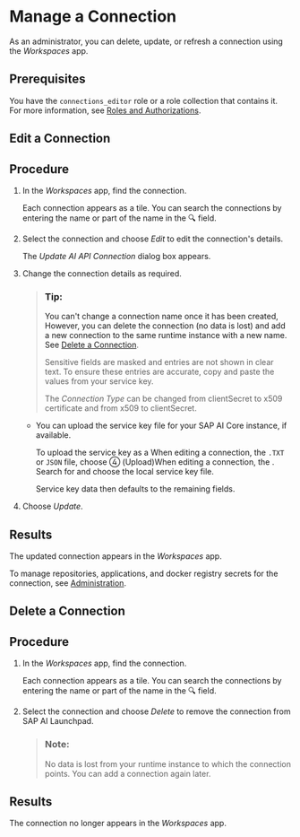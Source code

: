 <!-- loio555c83b997db49ae9f3c302b60bf4062 -->

<link rel="stylesheet" type="text/css" href="css/sap-icons.css"/>

# Manage a Connection

As an administrator, you can delete, update, or refresh a connection using the *Workspaces* app.



<a name="loio555c83b997db49ae9f3c302b60bf4062__prereq_jxh_cq2_rpb"/>

## Prerequisites

You have the `connections_editor` role or a role collection that contains it. For more information, see [Roles and Authorizations](roles-and-authorizations-4ef8499.md).

<a name="loio79c1de643cd5478194cae46505e84026"/>

<!-- loio79c1de643cd5478194cae46505e84026 -->

## Edit a Connection



<a name="loio79c1de643cd5478194cae46505e84026__steps_rcz_gp4_rrb"/>

## Procedure

1.  In the *Workspaces* app, find the connection.

    Each connection appears as a tile. You can search the connections by entering the name or part of the name in the :mag: field.

2.  Select the connection and choose *Edit* to edit the connection's details.

    The *Update AI API Connection* dialog box appears.

3.  Change the connection details as required.

    > ### Tip:  
    > You can't change a connection name once it has been created, However, you can delete the connection \(no data is lost\) and add a new connection to the same runtime instance with a new name. See [Delete a Connection](manage-a-connection-555c83b.md#loiofc28f574020a466e8b03b8805055eb79).
    > 
    > Sensitive fields are masked and entries are not shown in clear text. To ensure these entries are accurate, copy and paste the values from your service key.
    > 
    > The *Connection Type* can be changed from clientSecret to x509 certificate and from x509 to clientSecret.

    -   You can upload the service key file for your SAP AI Core instance, if available.

        To upload the service key as a When editing a connection, the `.TXT` or `JSON` file, choose <span class="SAP-icons-V5"></span> \(Upload\)When editing a connection, the . Search for and choose the local service key file.

        Service key data then defaults to the remaining fields.


4.  Choose *Update*.




<a name="loio79c1de643cd5478194cae46505e84026__result_hyt_gwm_5nb"/>

## Results

The updated connection appears in the *Workspaces* app.

To manage repositories, applications, and docker registry secrets for the connection, see [Administration](administration-cb4dd1e.md).

<a name="loiofc28f574020a466e8b03b8805055eb79"/>

<!-- loiofc28f574020a466e8b03b8805055eb79 -->

## Delete a Connection



<a name="loiofc28f574020a466e8b03b8805055eb79__steps_ty2_5p4_rrb"/>

## Procedure

1.  In the *Workspaces* app, find the connection.

    Each connection appears as a tile. You can search the connections by entering the name or part of the name in the :mag: field.

2.  Select the connection and choose *Delete* to remove the connection from SAP AI Launchpad.

    > ### Note:  
    > No data is lost from your runtime instance to which the connection points. You can add a connection again later.




<a name="loiofc28f574020a466e8b03b8805055eb79__result_hyt_gwm_5nb"/>

## Results

The connection no longer appears in the *Workspaces* app.

